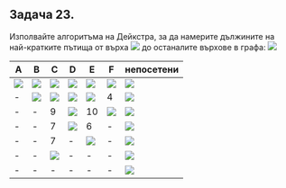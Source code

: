 ## Задача 23. 

Изполвайте алгоритъма на Дейкстра, за да намерите дължините на най-кратките пътища от върха <img src="https://latex.codecogs.com/svg.latex?\Large&space;A"> до останалите върхове в графа:
![](https://github.com/andy489/Data_Structures_and_Algorithms_CPP/blob/master/assets/Dijkstra%20DS1%2004.png)

A|B|C|D|E|F|непосетени
-|-|-|-|-|-|-
<img src="https://latex.codecogs.com/svg.latex?\Large&space;\boxed{0}">|<img src="https://latex.codecogs.com/svg.latex?\Large&space;\infty">|<img src="https://latex.codecogs.com/svg.latex?\Large&space;\infty">|<img src="https://latex.codecogs.com/svg.latex?\Large&space;\infty">|<img src="https://latex.codecogs.com/svg.latex?\Large&space;\infty">|<img src="https://latex.codecogs.com/svg.latex?\Large&space;\infty">|<img src="https://latex.codecogs.com/svg.latex?\Large&space;A,B,C,D,E,F">
-|<img src="https://latex.codecogs.com/svg.latex?\Large&space;\boxed{4}">|<img src="https://latex.codecogs.com/svg.latex?\Large&space;\infty">|<img src="https://latex.codecogs.com/svg.latex?\Large&space;\infty">|<img src="https://latex.codecogs.com/svg.latex?\Large&space;\infty">|4|<img src="https://latex.codecogs.com/svg.latex?\Large&space;B,C,D,E,F">
-|-|9|<img src="https://latex.codecogs.com/svg.latex?\Large&space;\infty">|10|<img src="https://latex.codecogs.com/svg.latex?\Large&space;\boxed{4}">|<img src="https://latex.codecogs.com/svg.latex?\Large&space;C,D,E,F">
-|-|7|<img src="https://latex.codecogs.com/svg.latex?\Large&space;\boxed{5}">|6|-|<img src="https://latex.codecogs.com/svg.latex?\Large&space;C,D,E">
-|-|7|-|<img src="https://latex.codecogs.com/svg.latex?\Large&space;\boxed{6}">|-|<img src="https://latex.codecogs.com/svg.latex?\Large&space;C,E">
-|-|<img src="https://latex.codecogs.com/svg.latex?\Large&space;\boxed{7}">|-|-|-|<img src="https://latex.codecogs.com/svg.latex?\Large&space;C">
-|-|-|-|-|-|<img src="https://latex.codecogs.com/svg.latex?\Large&space;\varnothing">
